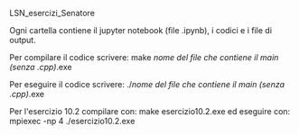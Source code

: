 LSN_esercizi_Senatore

Ogni cartella contiene il jupyter notebook (file .ipynb), i codici e i file di output.

Per compilare il codice scrivere: make *nome del file che contiene il main (senza .cpp)*.exe

Per eseguire il codice scrivere: ./*nome del file che contiene il main (senza .cpp)*.exe

Per l'esercizio 10.2 compilare con: make esercizio10.2.exe ed eseguire con: mpiexec -np 4 ./esercizio10.2.exe
